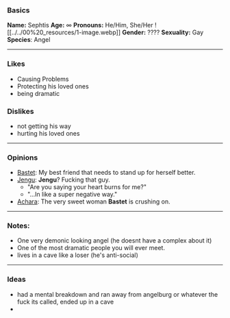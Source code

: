 ### Basics
**Name:** Sephtis
**Age:** ∞
**Pronouns:** He/Him, She/Her ![[../../00%20_resources/1-image.webp]]
**Gender:** ????
**Sexuality:** Gay
**Species**: Angel

---
### Likes
- Causing Problems
- Protecting his loved ones
- being dramatic
### Dislikes
- not getting his way
- hurting his loved ones
---
### Opinions
- [Bastet](Bastet.md): My best friend that needs to stand up for herself better.
- [Jengu](Jengu.md): **Jengu**? Fucking that guy.
	- "Are you saying your heart burns for me?"
	- "...In like a super negative way."
- [Achara](Achara.md): The very sweet woman **Bastet** is crushing on.
---
### Notes:
- One very demonic looking angel (he doesnt have a complex about it)
- One of the most dramatic people you will ever meet.
- lives in a cave like a loser (he's anti-social)
---
### Ideas
- had a mental breakdown and ran away from angelburg or whatever the fuck its called, ended up in a cave
- 